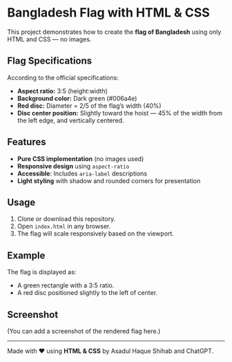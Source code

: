 # Bangladesh Flag with HTML & CSS

This project demonstrates how to create the **flag of Bangladesh** using only HTML and CSS — no images.

## Flag Specifications
According to the official specifications:
- **Aspect ratio:** 3:5 (height:width)
- **Background color:** Dark green (#006a4e)
- **Red disc:** Diameter = 2/5 of the flag’s width (40%)
- **Disc center position:** Slightly toward the hoist — 45% of the width from the left edge, and vertically centered.

## Features
- **Pure CSS implementation** (no images used)
- **Responsive design** using `aspect-ratio`
- **Accessible**: Includes `aria-label` descriptions
- **Light styling** with shadow and rounded corners for presentation

## Usage
1. Clone or download this repository.
2. Open `index.html` in any browser.
3. The flag will scale responsively based on the viewport.

## Example
The flag is displayed as:
- A green rectangle with a 3:5 ratio.
- A red disc positioned slightly to the left of center.

## Screenshot
(You can add a screenshot of the rendered flag here.)

---
Made with ❤️ using **HTML & CSS** by Asadul Haque Shihab and ChatGPT.
